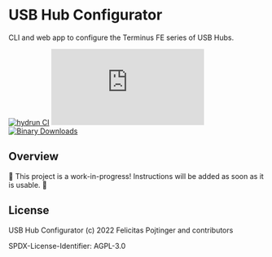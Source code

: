 # USB Hub Configurator

CLI and web app to configure the Terminus FE series of USB Hubs.

[![hydrun CI](https://github.com/pojntfx/usb-hub-configurator/actions/workflows/hydrun.yaml/badge.svg)](https://github.com/pojntfx/usb-hub-configurator/actions/workflows/hydrun.yaml)
[![Matrix](https://img.shields.io/matrix/usb-hub-configurator:matrix.org)](https://matrix.to/#/#usb-hub-configurator:matrix.org?via=matrix.org)
[![Binary Downloads](https://img.shields.io/github/downloads/pojntfx/usb-hub-configurator/total?label=binary%20downloads)](https://github.com/pojntfx/usb-hub-configurator/releases)

## Overview

🚧 This project is a work-in-progress! Instructions will be added as soon as it is usable. 🚧

## License

USB Hub Configurator (c) 2022 Felicitas Pojtinger and contributors

SPDX-License-Identifier: AGPL-3.0
